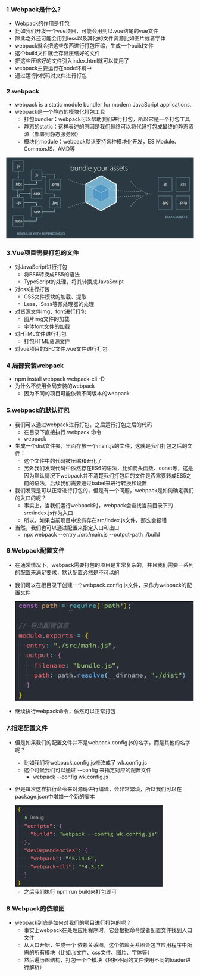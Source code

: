 ### 1.Webpack是什么?

- Webpack的作用是打包
- 比如我们开发一个vue项目，可能会用到以.vue结尾的vue文件
- 除此之外还可能会用到less以及其他的文件资源比如图片或者字体
- webpack就会把这些东西进行打包压缩，生成一个build文件
- 这个build文件就会存储压缩好的文件
- 把这些压缩好的文件引入index.html就可以使用了
- webpack主要运行在node环境中
- 通过运行js代码对文件进行打包

### 2.webpack

- webpack is a static module bundler for modern JavaScript applications.
- webpack是一个静态的模块化打包工具
  - 打包bundler：webpack可以帮助我们进行打包，所以它是一个打包工具
  - 静态的static：这样表述的原因是我们最终可以将代码打包成最终的静态资源（部署到静态服务器）
  - 模块化module：webpack默认支持各种模块化开发，ES Module、CommonJS、AMD等

![image-20220702203031241](images/image-20220702203031241.png)

### 3.Vue项目需要打包的文件

- 对JavaScript进行打包
  - 将ES6转换成ES5的语法
  - TypeScript的处理，将其转换成JavaScript
- 对css进行打包
  - CSS文件模块的加载、提取
  - Less、Sass等预处理器的处理
- 对资源文件img、font进行打包
  - 图片img文件的加载
  - 字体font文件的加载
- 对HTML文件进行打包
  - 打包HTML资源文件
- 对vue项目的SFC文件.vue文件进行打包

### 4.局部安装webpack

- npm install webpack webpack-cli -D
- 为什么不使用全局安装的webpack
  - 因为不同的项目可能依赖不同版本的webpack

### 5.webpack的默认打包

- 我们可以通过webpack进行打包，之后运行打包之后的代码
  - 在目录下直接执行 webpack 命令
  - webpack
- 生成一个dist文件夹，里面存放一个main.js的文件，这就是我们打包之后的文件：
  - 这个文件中的代码被压缩和丑化了
  - 另外我们发现代码中依然存在ES6的语法，比如箭头函数、const等，这是因为默认情况下webpack并不清楚我们打包后的文件是否需要转成ES5之前的语法，后续我们需要通过babel来进行转换和设置
- 我们发现是可以正常进行打包的，但是有一个问题，webpack是如何确定我们的入口的呢？
  - 事实上，当我们运行webpack时，webpack会查找当前目录下的 src/index.js作为入口
  - 所以，如果当前项目中没有存在src/index.js文件，那么会报错
- 当然，我们也可以通过配置来指定入口和出口
  - npx webpack --entry ./src/main.js --output-path ./build

### 6.Webpack配置文件

- 在通常情况下，webpack需要打包的项目是非常复杂的，并且我们需要一系列的配置来满足要求，默认配置必然是不可以的

- 我们可以在根目录下创建一个webpack.config.js文件，来作为webpack的配置文件

  <img src="images/image-20220703075747480.png" alt="image-20220703075747480" style="zoom: 50%;" />

- 继续执行webpack命令，依然可以正常打包

### 7.指定配置文件

- 但是如果我们的配置文件并不是webpack.config.js的名字，而是其他的名字呢？

  - 比如我们将webpack.config.js修改成了 wk.config.js
  - 这个时候我们可以通过 --config 来指定对应的配置文件
    - webpack --config wk.config.js

- 但是每次这样执行命令来对源码进行编译，会非常繁琐，所以我们可以在package.json中增加一个新的脚本

  <img src="images/image-20220703080155304.png" alt="image-20220703080155304" style="zoom:50%;" />

  - 之后我们执行 npm run build来打包即可

### 8.Webpack的依赖图

- webpack到底是如何对我们的项目进行打包的呢？
  - 事实上webpack在处理应用程序时，它会根据命令或者配置文件找到入口文件
  - 从入口开始，生成一个 依赖关系图，这个依赖关系图会包含应用程序中所需的所有模块（比如.js文件、css文件、图片、字体等）
  - 然后遍历图结构，打包一个个模块（根据不同的文件使用不同的loader进行解析）



